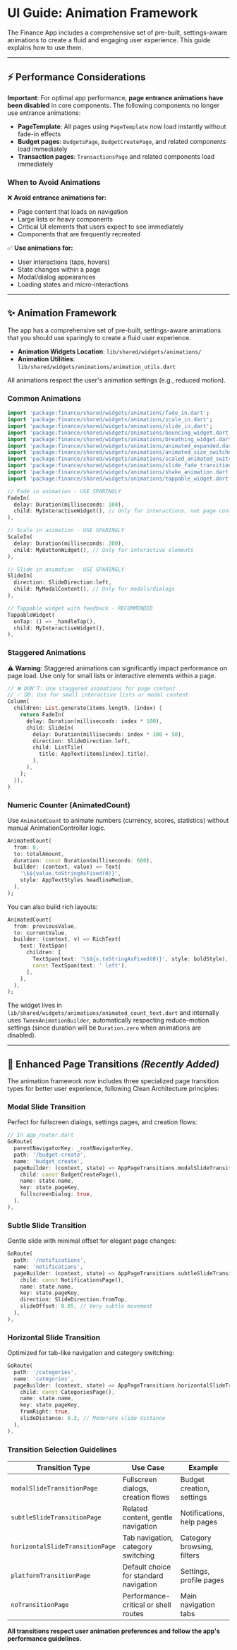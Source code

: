 # UI Guide: Animation Framework

The Finance App includes a comprehensive set of pre-built, settings-aware animations to create a fluid and engaging user experience. This guide explains how to use them.

---

## ⚡ Performance Considerations

**Important**: For optimal app performance, **page entrance animations have been disabled** in core components. The following components no longer use entrance animations:

- **PageTemplate**: All pages using `PageTemplate` now load instantly without fade-in effects
- **Budget pages**: `BudgetsPage`, `BudgetCreatePage`, and related components load immediately
- **Transaction pages**: `TransactionsPage` and related components load immediately

### When to Avoid Animations

❌ **Avoid entrance animations for:**
- Page content that loads on navigation
- Large lists or heavy components
- Critical UI elements that users expect to see immediately
- Components that are frequently recreated

✅ **Use animations for:**
- User interactions (taps, hovers)
- State changes within a page
- Modal/dialog appearances
- Loading states and micro-interactions

---

## ✨ Animation Framework

The app has a comprehensive set of pre-built, settings-aware animations that you should use sparingly to create a fluid user experience.

-   **Animation Widgets Location**: `lib/shared/widgets/animations/`
-   **Animation Utilities**: `lib/shared/widgets/animations/animation_utils.dart`

All animations respect the user's animation settings (e.g., reduced motion).

### Common Animations

```dart
import 'package:finance/shared/widgets/animations/fade_in.dart';
import 'package:finance/shared/widgets/animations/scale_in.dart';
import 'package:finance/shared/widgets/animations/slide_in.dart';
import 'package:finance/shared/widgets/animations/bouncing_widget.dart';
import 'package:finance/shared/widgets/animations/breathing_widget.dart';
import 'package:finance/shared/widgets/animations/animated_expanded.dart';
import 'package:finance/shared/widgets/animations/animated_size_switcher.dart';
import 'package:finance/shared/widgets/animations/scaled_animated_switcher.dart';
import 'package:finance/shared/widgets/animations/slide_fade_transition.dart';
import 'package:finance/shared/widgets/animations/shake_animation.dart';
import 'package:finance/shared/widgets/animations/tappable_widget.dart';

// Fade in animation - USE SPARINGLY
FadeIn(
  delay: Duration(milliseconds: 100),
  child: MyInteractiveWidget(), // Only for interactions, not page content
),

// Scale in animation - USE SPARINGLY  
ScaleIn(
  delay: Duration(milliseconds: 200),
  child: MyButtonWidget(), // Only for interactive elements
),

// Slide in animation - USE SPARINGLY
SlideIn(
  direction: SlideDirection.left,
  child: MyModalContent(), // Only for modals/dialogs
),

// Tappable widget with feedback - RECOMMENDED
TappableWidget(
  onTap: () => _handleTap(),
  child: MyInteractiveWidget(),
),
```

### Staggered Animations

**⚠️ Warning**: Staggered animations can significantly impact performance on page load. Use only for small lists or interactive elements within a page.

```dart
// ❌ DON'T: Use staggered animations for page content
// ✅ DO: Use for small interactive lists or modal content
Column(
  children: List.generate(items.length, (index) {
    return FadeIn(
      delay: Duration(milliseconds: index * 100),
      child: SlideIn(
        delay: Duration(milliseconds: index * 100 + 50),
        direction: SlideDirection.left,
        child: ListTile(
          title: AppText(items[index].title),
        ),
      ),
    );
  }),
)
```

### Numeric Counter (AnimatedCount)

Use `AnimatedCount` to animate numbers (currency, scores, statistics) without manual AnimationController logic.

```dart
AnimatedCount(
  from: 0,
  to: totalAmount,
  duration: const Duration(milliseconds: 600),
  builder: (context, value) => Text(
    '\$${value.toStringAsFixed(0)}',
    style: AppTextStyles.headlineMedium,
  ),
);
```

You can also build rich layouts:

```dart
AnimatedCount(
  from: previousValue,
  to: currentValue,
  builder: (context, v) => RichText(
    text: TextSpan(
      children: [
        TextSpan(text: '\$${v.toStringAsFixed(0)}', style: boldStyle),
        const TextSpan(text: ' left'),
      ],
    ),
  ),
);
```

The widget lives in `lib/shared/widgets/animations/animated_count_text.dart` and internally uses `TweenAnimationBuilder`, automatically respecting reduce-motion settings (since duration will be `Duration.zero` when animations are disabled).

---

## 🔄 Enhanced Page Transitions *(Recently Added)*

The animation framework now includes three specialized page transition types for better user experience, following Clean Architecture principles:

### Modal Slide Transition
Perfect for fullscreen dialogs, settings pages, and creation flows:
```dart
// In app_router.dart
GoRoute(
  parentNavigatorKey: _rootNavigatorKey,
  path: '/budget-create',
  name: 'budget_create',
  pageBuilder: (context, state) => AppPageTransitions.modalSlideTransitionPage(
    child: const BudgetCreatePage(),
    name: state.name,
    key: state.pageKey,
    fullscreenDialog: true,
  ),
),
```

### Subtle Slide Transition  
Gentle slide with minimal offset for elegant page changes:
```dart
GoRoute(
  path: '/notifications',
  name: 'notifications',
  pageBuilder: (context, state) => AppPageTransitions.subtleSlideTransitionPage(
    child: const NotificationsPage(),
    name: state.name,
    key: state.pageKey,
    direction: SlideDirection.fromTop,
    slideOffset: 0.05, // Very subtle movement
  ),
),
```

### Horizontal Slide Transition
Optimized for tab-like navigation and category switching:
```dart
GoRoute(
  path: '/categories',
  name: 'categories',
  pageBuilder: (context, state) => AppPageTransitions.horizontalSlideTransitionPage(
    child: const CategoriesPage(),
    name: state.name,
    key: state.pageKey,
    fromRight: true,
    slideDistance: 0.3, // Moderate slide distance
  ),
),
```

### Transition Selection Guidelines

| Transition Type | Use Case | Example |
|-----------------|----------|---------|
| `modalSlideTransitionPage` | Fullscreen dialogs, creation flows | Budget creation, settings |
| `subtleSlideTransitionPage` | Related content, gentle navigation | Notifications, help pages |
| `horizontalSlideTransitionPage` | Tab navigation, category switching | Category browsing, filters |
| `platformTransitionPage` | Default choice for standard navigation | Settings, profile pages |
| `noTransitionPage` | Performance-critical or shell routes | Main navigation tabs |

**All transitions respect user animation preferences and follow the app's performance guidelines.** 
